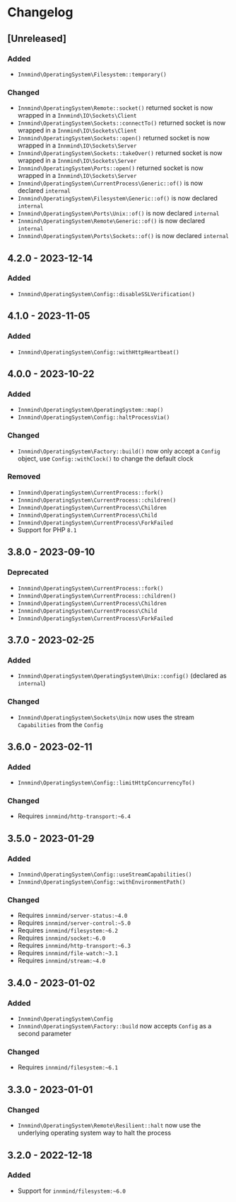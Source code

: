 # Changelog

## [Unreleased]

### Added

- `Innmind\OperatingSystem\Filesystem::temporary()`

### Changed

- `Innmind\OperatingSystem\Remote::socket()` returned socket is now wrapped in a `Innmind\IO\Sockets\Client`
- `Innmind\OperatingSystem\Sockets::connectTo()` returned socket is now wrapped in a `Innmind\IO\Sockets\Client`
- `Innmind\OperatingSystem\Sockets::open()` returned socket is now wrapped in a `Innmind\IO\Sockets\Server`
- `Innmind\OperatingSystem\Sockets::takeOver()` returned socket is now wrapped in a `Innmind\IO\Sockets\Server`
- `Innmind\OperatingSystem\Ports::open()` returned socket is now wrapped in a `Innmind\IO\Sockets\Server`
- `Innmind\OperatingSystem\CurrentProcess\Generic::of()` is now declared `internal`
- `Innmind\OperatingSystem\Filesystem\Generic::of()` is now declared `internal`
- `Innmind\OperatingSystem\Ports\Unix::of()` is now declared `internal`
- `Innmind\OperatingSystem\Remote\Generic::of()` is now declared `internal`
- `Innmind\OperatingSystem\Ports\Sockets::of()` is now declared `internal`

## 4.2.0 - 2023-12-14

### Added

- `Innmind\OperatingSystem\Config::disableSSLVerification()`

## 4.1.0 - 2023-11-05

### Added

- `Innmind\OperatingSystem\Config::withHttpHeartbeat()`

## 4.0.0 - 2023-10-22

### Added

- `Innmind\OperatingSystem\OperatingSystem::map()`
- `Innmind\OperatingSystem\Config::haltProcessVia()`

### Changed

- `Innmind\OperatingSystem\Factory::build()` now only accept a `Config` object, use `Config::withClock()` to change the default clock

### Removed

- `Innmind\OperatingSystem\CurrentProcess::fork()`
- `Innmind\OperatingSystem\CurrentProcess::children()`
- `Innmind\OperatingSystem\CurrentProcess\Children`
- `Innmind\OperatingSystem\CurrentProcess\Child`
- `Innmind\OperatingSystem\CurrentProcess\ForkFailed`
- Support for PHP `8.1`

## 3.8.0 - 2023-09-10

### Deprecated

- `Innmind\OperatingSystem\CurrentProcess::fork()`
- `Innmind\OperatingSystem\CurrentProcess::children()`
- `Innmind\OperatingSystem\CurrentProcess\Children`
- `Innmind\OperatingSystem\CurrentProcess\Child`
- `Innmind\OperatingSystem\CurrentProcess\ForkFailed`

## 3.7.0 - 2023-02-25

### Added

- `Innmind\OperatingSystem\OperatingSystem\Unix::config()` (declared as `internal`)

### Changed

- `Innmind\OperatingSystem\Sockets\Unix` now uses the stream `Capabilities` from the `Config`

## 3.6.0 - 2023-02-11

### Added

- `Innmind\OperatingSystem\Config::limitHttpConcurrencyTo()`

### Changed

- Requires `innmind/http-transport:~6.4`

## 3.5.0 - 2023-01-29

### Added

- `Innmind\OperatingSystem\Config::useStreamCapabilities()`
- `Innmind\OperatingSystem\Config::withEnvironmentPath()`

### Changed

- Requires `innmind/server-status:~4.0`
- Requires `innmind/server-control:~5.0`
- Requires `innmind/filesystem:~6.2`
- Requires `innmind/socket:~6.0`
- Requires `innmind/http-transport:~6.3`
- Requires `innmind/file-watch:~3.1`
- Requires `innmind/stream:~4.0`

## 3.4.0 - 2023-01-02

### Added

- `Innmind\OperatingSystem\Config`
- `Innmind\OperatingSystem\Factory::build` now accepts `Config` as a second parameter

### Changed

- Requires `innmind/filesystem:~6.1`

## 3.3.0 - 2023-01-01

### Changed

- `Innmind\OperatingSystem\Remote\Resilient::halt` now use the underlying operating system way to halt the process

## 3.2.0 - 2022-12-18

### Added

- Support for `innmind/filesystem:~6.0`
